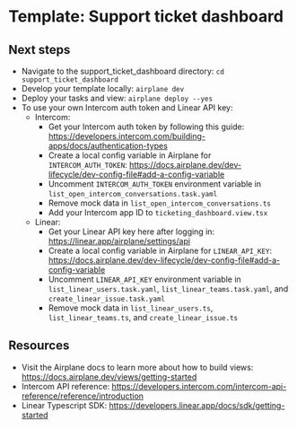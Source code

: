 # Template: Support ticket dashboard

## Next steps

- Navigate to the support_ticket_dashboard directory: `cd support_ticket_dashboard`
- Develop your template locally: `airplane dev`
- Deploy your tasks and view: `airplane deploy --yes`
- To use your own Intercom auth token and Linear API key:
  - Intercom:
    - Get your Intercom auth token by following this guide: https://developers.intercom.com/building-apps/docs/authentication-types
    - Create a local config variable in Airplane for `INTERCOM_AUTH_TOKEN`: https://docs.airplane.dev/dev-lifecycle/dev-config-file#add-a-config-variable
    - Uncomment `INTERCOM_AUTH_TOKEN` environment variable in `list_open_intercom_conversations.task.yaml`
    - Remove mock data in `list_open_intercom_conversations.ts`
    - Add your Intercom app ID to `ticketing_dashboard.view.tsx`
  - Linear:
    - Get your Linear API key here after logging in: https://linear.app/airplane/settings/api
    - Create a local config variable in Airplane for `LINEAR_API_KEY`: https://docs.airplane.dev/dev-lifecycle/dev-config-file#add-a-config-variable
    - Uncomment `LINEAR_API_KEY` environment variable in `list_linear_users.task.yaml`, `list_linear_teams.task.yaml`, and `create_linear_issue.task.yaml`
    - Remove mock data in `list_linear_users.ts`, `list_linear_teams.ts`, and `create_linear_issue.ts`

## Resources

- Visit the Airplane docs to learn more about how to build views: https://docs.airplane.dev/views/getting-started
- Intercom API reference: https://developers.intercom.com/intercom-api-reference/reference/introduction
- Linear Typescript SDK: https://developers.linear.app/docs/sdk/getting-started
